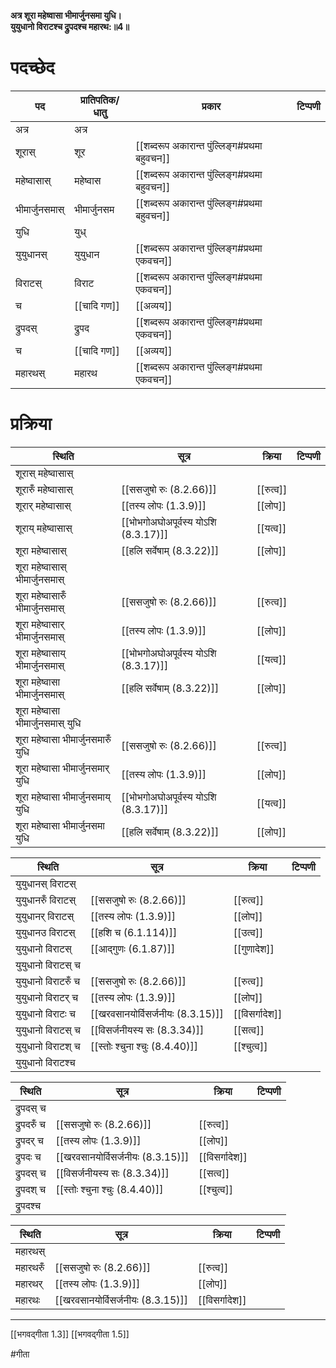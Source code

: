 **अत्र शूरा महेष्वासा भीमार्जुनसमा युधि।  
युयुधानो विराटश्च द्रुपदश्च महारथ:॥4॥**

# पदच्छेद

| पद             | प्रातिपतिक/धातु | प्रकार                                        | टिप्पणी |
| -------------- | --------------- | --------------------------------------------- | ------- |
| अत्र           | अत्र            |                                               |         |
| शूरास्         | शूर             | [[शब्दरूप अकारान्त पुंल्लिङ्ग#प्रथमा बहुवचन]] |         |
| महेष्वासास्    | महेष्वास        | [[शब्दरूप अकारान्त पुंल्लिङ्ग#प्रथमा बहुवचन]] |         |
| भीमार्जुनसमास् | भीमार्जुनसम     | [[शब्दरूप अकारान्त पुंल्लिङ्ग#प्रथमा बहुवचन]] |         |
| युधि           | युध्            |                                               |         |
| युयुधानस्      | युयुधान         | [[शब्दरूप अकारान्त पुंल्लिङ्ग#प्रथमा एकवचन]]  |         |
| विराटस्        | विराट           | [[शब्दरूप अकारान्त पुंल्लिङ्ग#प्रथमा एकवचन]]  |         |
| च              | [[चादि गण]]     | [[अव्यय]]                                     |         |
| द्रुपदस्       | द्रुपद          | [[शब्दरूप अकारान्त पुंल्लिङ्ग#प्रथमा एकवचन]]  |         |
| च              | [[चादि गण]]     | [[अव्यय]]                                     |         |
| महारथस्        | महारथ           | [[शब्दरूप अकारान्त पुंल्लिङ्ग#प्रथमा एकवचन]]                                              |         |


# प्रक्रिया


| स्थिति                              | सूत्र                                | क्रिया    | टिप्पणी |
| ----------------------------------- | ------------------------------------ | --------- | ------- |
| शूरास् महेष्वासास्                  |                                      |           |         |
| शूरारुँ महेष्वासास्                 | [[ससजुषो रुः (8.2.66)]]              | [[रुत्व]] |         |
| शूरार् महेष्वासास्                  | [[तस्य लोपः (1.3.9)]]                | [[लोप]]   |         |
| शूराय् महेष्वासास्                  | [[भोभगोअघोअपूर्वस्य योऽशि (8.3.17)]] | [[यत्व]]  |         |
| शूरा महेष्वासास्                    | [[हलि सर्वेषाम् (8.3.22)]]           | [[लोप]]   |         |
| शूरा महेष्वासास् भीमार्जुनसमास्     |                                      |           |         |
| शूरा महेष्वासारुँ भीमार्जुनसमास्    | [[ससजुषो रुः (8.2.66)]]              | [[रुत्व]] |         |
| शूरा महेष्वासार् भीमार्जुनसमास्     | [[तस्य लोपः (1.3.9)]]                | [[लोप]]   |         |
| शूरा महेष्वासाय् भीमार्जुनसमास्     | [[भोभगोअघोअपूर्वस्य योऽशि (8.3.17)]] | [[यत्व]]  |         |
| शूरा महेष्वासा भीमार्जुनसमास्       | [[हलि सर्वेषाम् (8.3.22)]]           | [[लोप]]   |         |
| शूरा महेष्वासा भीमार्जुनसमास् युधि  |                                      |           |         |
| शूरा महेष्वासा भीमार्जुनसमारुँ युधि | [[ससजुषो रुः (8.2.66)]]              | [[रुत्व]] |         |
| शूरा महेष्वासा भीमार्जुनसमार् युधि  | [[तस्य लोपः (1.3.9)]]                | [[लोप]] |         |
| शूरा महेष्वासा भीमार्जुनसमाय् युधि  | [[भोभगोअघोअपूर्वस्य योऽशि (8.3.17)]] | [[यत्व]]  |         |
| शूरा महेष्वासा भीमार्जुनसमा युधि    | [[हलि सर्वेषाम् (8.3.22)]]           | [[लोप]]   |         |


| स्थिति              | सूत्र                             | क्रिया         | टिप्पणी |
| ------------------- | --------------------------------- | -------------- | ------- |
| युयुधानस् विराटस्   |                                   |                |         |
| युयुधानरुँ विराटस्  | [[ससजुषो रुः (8.2.66)]]           | [[रुत्व]]      |         |
| युयुधानर् विराटस्   | [[तस्य लोपः (1.3.9)]]             | [[लोप]]        |         |
| युयुधानउ विराटस्    | [[हशि च (6.1.114)]]               | [[उत्व]]       |         |
| युयुधानो विराटस्    | [[आद्गुणः (6.1.87)]]              | [[गुणादेश]]  |         |
| युयुधानो विराटस् च  |                                   |                |         |
| युयुधानो विराटरुँ च | [[ससजुषो रुः (8.2.66)]]           | [[रुत्व]]      |         |
| युयुधानो विराटर् च  | [[तस्य लोपः (1.3.9)]]             | [[लोप]]      |         |
| युयुधानो विराटः च   | [[खरवसानयोर्विसर्जनीयः (8.3.15)]] | [[विसर्गादेश]] |         |
| युयुधानो विराटस् च  | [[विसर्जनीयस्य सः (8.3.34)]]      | [[सत्व]]       |         |
| युयुधानो विराटश् च  | [[स्तोः श्चुना श्चुः (8.4.40)]]   | [[श्चुत्व]]    |         |
| युयुधानो विराटश्च   |                                   |                |         |


| स्थिति      | सूत्र                             | क्रिया         | टिप्पणी |
| ----------- | --------------------------------- | -------------- | ------- |
| द्रुपदस् च  |                                   |                |         |
| द्रुपदरुँ च | [[ससजुषो रुः (8.2.66)]]           | [[रुत्व]]      |         |
| द्रुपदर् च  | [[तस्य लोपः (1.3.9)]]             | [[लोप]]      |         |
| द्रुपदः च   | [[खरवसानयोर्विसर्जनीयः (8.3.15)]] | [[विसर्गादेश]] |         |
| द्रुपदस् च  | [[विसर्जनीयस्य सः (8.3.34)]]      | [[सत्व]]       |         |
| द्रुपदश् च  | [[स्तोः श्चुना श्चुः (8.4.40)]]   | [[श्चुत्व]]    |         |
| द्रुपदश्च   |                                   |                |         |


| स्थिति   | सूत्र                             | क्रिया         | टिप्पणी |
| -------- | --------------------------------- | -------------- | ------- |
| महारथस्  |                                   |                |         |
| महारथरुँ | [[ससजुषो रुः (8.2.66)]]           | [[रुत्व]]      |         |
| महारथर्  | [[तस्य लोपः (1.3.9)]]             | [[लोप]]      |         |
| महारथः   | [[खरवसानयोर्विसर्जनीयः (8.3.15)]] | [[विसर्गादेश]] |         |


---

[[भगवद्गीता 1.3]]
[[भगवद्गीता 1.5]]

#गीता 